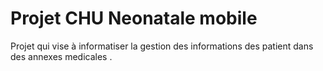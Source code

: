 # Projet CHU Neonatale mobile

Projet qui vise à informatiser la gestion des informations des patient dans des annexes medicales .


